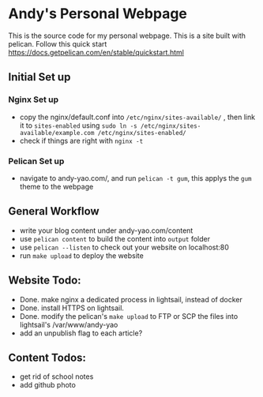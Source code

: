 # Andy's Personal Webpage

This is the source code for my personal webpage. This is a site built with pelican. Follow this quick start https://docs.getpelican.com/en/stable/quickstart.html


## Initial Set up

### Nginx Set up
- copy the nginx/default.conf into `/etc/nginx/sites-available/` , then link it to
`sites-enabled` using `sudo ln -s /etc/nginx/sites-available/example.com /etc/nginx/sites-enabled/`
- check if things are right with `nginx -t`


### Pelican Set up
- navigate to andy-yao.com/, and run `pelican -t gum`, this applys the `gum` theme to the webpage

## General Workflow
- write your blog content under andy-yao.com/content
- use `pelican content` to build the content into `output` folder
- use `pelican --listen` to check out your website on localhost:80
- run `make upload` to deploy the website

## Website Todo:
- Done. make nginx a dedicated process in lightsail, instead of docker
- Done. install HTTPS on lightsail.
- Done. modify the pelican's `make upload` to FTP or SCP the files into lightsail's /var/www/andy-yao
- add an unpublish flag to each article?

## Content Todos:
- get rid of school notes
- add github photo

